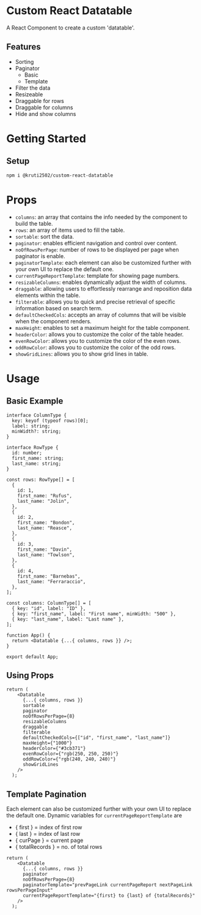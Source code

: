 # Custom React Datatable

A React Component to create a custom 'datatable'.

## Features

- Sorting
- Paginator
  - Basic
  - Template
- Filter the data
- Resizeable
- Draggable for rows
- Draggable for columns
- Hide and show columns

# Getting Started

## Setup

```bash
npm i @kruti2502/custom-react-datatable
```

# Props

- `columns`: an array that contains the info needed by the component to build the table.
- `rows`: an array of items used to fill the table.
- `sortable`: sort the data.
- `paginator`: enables efficient navigation and control over content.
- `noOfRowsPerPage`: number of rows to be displayed per page when paginator is enable.
- `paginatorTemplate`: each element can also be customized further with your own UI to replace the default one.
- `currentPageReportTemplate`: template for showing page numbers.
- `resizableColumns`: enables dynamically adjust the width of columns.
- `draggable`: allowing users to effortlessly rearrange and reposition data elements within the table.
- `filterable`: allows you to quick and precise retrieval of specific information based on search term.
- `defaultCheckedCols`: accepts an array of columns that will be visible when the component renders.
- `maxHeight`: enables to set a maximum height for the table component.
- `headerColor`: allows you to customize the color of the table header.
- `evenRowColor`: allows you to customize the color of the even rows.
- `oddRowColor`: allows you to customize the color of the odd rows.
- `showGridLines`: allows you to show grid lines in table.

# Usage

## Basic Example

```
interface ColumnType {
  key: keyof (typeof rows)[0];
  label: string;
  minWidth?: string;
}

interface RowType {
  id: number;
  first_name: string;
  last_name: string;
}

const rows: RowType[] = [
  {
    id: 1,
    first_name: "Rufus",
    last_name: "Jolin",
  },
  {
    id: 2,
    first_name: "Bondon",
    last_name: "Reasce",
  },
  {
    id: 3,
    first_name: "Davin",
    last_name: "Towlson",
  },
  {
    id: 4,
    first_name: "Barnebas",
    last_name: "Ferraraccio",
  },
];

const columns: ColumnType[] = [
  { key: "id", label: "ID" },
  { key: "first_name", label: "First name", minWidth: "500" },
  { key: "last_name", label: "Last name" },
];

function App() {
  return <Datatable {...{ columns, rows }} />;
}

export default App;
```

## Using Props 

```
return (
    <Datatable
      {...{ columns, rows }}
      sortable
      paginator
      noOfRowsPerPage={8}
      resizableColumns
      draggable
      filterable
      defaultCheckedCols={["id", "first_name", "last_name"]}
      maxHeight={"1000"}
      headerColor={"#3cb371"}
      evenRowColor={"rgb(250, 250, 250)"}
      oddRowColor={"rgb(240, 240, 240)"}
      showGridLines
    />
  );
```

## Template Pagination 

Each element can also be customized further with your own UI to replace the default one. Dynamic variables for `currentPageReportTemplate` are 
- { first } = index of first row
- { last } = index of last row
- { curPage } = current page
- { totalRecords } = no. of total rows

```
return (
    <Datatable
      {...{ columns, rows }}
      paginator
      noOfRowsPerPage={8}
      paginatorTemplate="prevPageLink currentPageReport nextPageLink rowsPerPageInput"
      currentPageReportTemplate="{first} to {last} of {totalRecords}"
    />
  );
```
